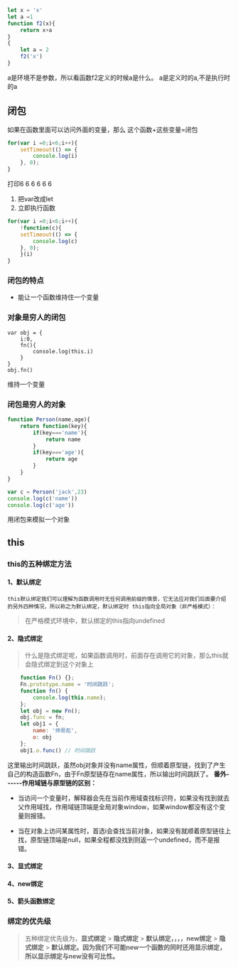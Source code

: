 ```js 
let x = 'x'
let a =1
function f2(x){
    return x+a
}
{
    let a = 2
    f2('x')
}
```
a是环境不是参数，所以看函数f2定义的时候a是什么。
a是定义时的a,不是执行时的a
## 闭包
如果在函数里面可以访问外面的变量，那么
这个函数+这些变量=闭包

```js
for(var i =0;i<6;i++){
    setTimeout(() => {
        console.log(i)
    }, 0);
}
```

打印6 6 6 6 6 6 
1. 把var改成let
2. 立即执行函数

```js
for(var i =0;i<6;i++){
    !function(c){
    setTimeout(() => {
        console.log(c)
    }, 0);
    }(i)
}
```

### 闭包的特点
- 能让一个函数维持住一个变量

### 对象是穷人的闭包
```
var obj = {
    i:0,
    fn(){
        console.log(this.i)
    }
}
obj.fn()
```
维持一个变量

### 闭包是穷人的对象

```js
function Person(name,age){
    return function(key){
        if(key==='name'){
            return name
        }
        if(key==='age'){
            return age
        }
    }
}

var c = Person('jack',23)
console.log(c('name'))
console.log(c('age'))
```
用闭包来模拟一个对象

## this

### this的五种绑定方法
    
#### 1、默认绑定
    this默认绑定我们可以理解为函数调用时无任何调用前缀的情景，它无法应对我们后面要介绍的另外四种情况，所以称之为默认绑定，默认绑定时 this指向全局对象（非严格模式）：
> 在严格模式环境中，默认绑定的this指向undefined
> 
#### 2、隐式绑定
>什么是隐式绑定呢，如果函数调用时，前面存在调用它的对象，那么this就会隐式绑定到这个对象上
```js
    function Fn() {};
    Fn.prototype.name = '时间跳跃';
    function fn() {
        console.log(this.name);
    };
    let obj = new Fn();
    obj.func = fn;
    let obj1 = {
        name: '帅哥彪',
        o: obj
    };
    obj1.o.func() // 时间跳跃
```
这里输出时间跳跃，虽然obj对象并没有name属性，但顺着原型链，找到了产生自己的构造函数Fn，由于Fn原型链存在name属性，所以输出时间跳跃了。
**番外------作用域链与原型链的区别：**
- 当访问一个变量时，解释器会先在当前作用域查找标识符，如果没有找到就去父作用域找，作用域链顶端是全局对象window，如果window都没有这个变量则报错。

- 当在对象上访问某属性时，首选i会查找当前对象，如果没有就顺着原型链往上找，原型链顶端是null，如果全程都没找到则返一个undefined，而不是报错。
#### 3、显式绑定

#### 4、new绑定

#### 5、箭头函数绑定

### 绑定的优先级
> 五种绑定优先级为，**显式绑定** > **隐式绑定** > **默认绑定，，，，new绑定** > **隐式绑定** > **默认绑定。因为我们不可能new一个函数的同时还用显示绑定，所以显示绑定与new没有可比性。**

